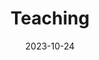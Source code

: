 ---
title: 'Teaching'
date: 2023-10-24
type: landing

sections:
  - block: markdown
    content:
      title: Teaching
      text: 
        '### Graduate Courses

        COMPSCI 590: Data Science, Duke (23Spring)<br>
        Graduate Teaching Assistant<br><br>

        COMPSCI 671: Theory & Alg ML, Duke (22Fall)<br>
        Graduate Teaching Assistant<br><br>
 
        
        ### Undergraduate Courses
        
        CPSC 404: Advanced Relational DB, UBC (19Fall, 20Spring)<br>
        Undergraduate Teaching Assistant<br><br>

        CPSC 304: Intro to Relational DB, UBC (19Fall)<br> 
        Undergraduate Teaching Assistant<br><br>

        CPSC 213: Intro to Computer Systems, UBC (18Summer)<br>
        Undergraduate Teaching Assistant'

---